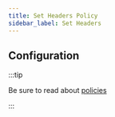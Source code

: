 ```yaml
---
title: Set Headers Policy
sidebar_label: Set Headers
---
```


<!-- Description goes here-->

<PolicyStatus policy="set-headers-outbound" />

## Configuration

:::tip

Be sure to read about [policies](/docs/policies)

:::

<PolicyConfig id="set-headers-outbound" />
